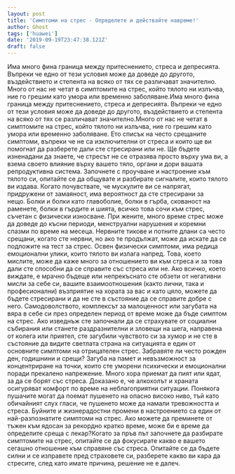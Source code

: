 ```yaml
---
layout: post
title: 'Симптоми на стрес - Определете и действайте навреме!'
author: Ghost
tags: ['huawei']
date: '2019-09-19T23:47:38.121Z'
draft: false
---
```


Има много фина граница между притеснението, стреса и депресията. Въпреки че едно от тези условия може да доведе до другото, въздействието и степента на всяко от тях се различават значително. Много от нас не четат в симптомите на стрес, който тялото ни излъчва, ние го грешим като умора или временно заболяване.Има много фина граница между притеснението, стреса и депресията. Въпреки че едно от тези условия може да доведе до другото, въздействието и степента на всяко от тях се различават значително.Много от нас не четат в симптомите на стрес, който тялото ни излъчва, ние го грешим като умора или временно заболяване. Ето списък на често срещаните симптоми, въпреки че не са изключителни от стреса и които ще ви помогнат да разберете дали сте стресирани или не. Ще бъдете изненадани да знаете, че стресът не се отразява просто върху ума ви, а взема своето влияние върху вашето тяло, органи и дори вашата репродуктивна система. Започнете с проучване и настроение към тялото си, опитайте се да общувате и разбирате сигналите, които тялото ви издава. Когато почувствате, че мускулите ви се напрягат, придружени от замаяност, има вероятност да сте стресирани за нещо. Болки и болки като главоболие, болки в гърба, скованост на раменете, болки в гърдите и шията, всичко това сочи към стрес, съчетан с физически износване. При жените, много време стрес може да доведе до късни периоди, менструални нарушения и коремни спазми по време на месеца. Нервните тикове и потните длани са често срещани, когато сте нервни, но ако те продължат, може да искате да се подложите на тест за стрес. Освен физически симптоми, има редица емоционални улики, които тялото ви излага напред. Това, което мислите, може да каже много за отношението ви към стреса и за това дали сте способни да се справите със стреса или не. Ако всичко, което виждате, е мрачно бъдеще или непрекъснато сте обзети от негативни мисли за себе си, вашите взаимоотношения (както лични, така и професионални) възприятие на хората за вас и като цяло, можете да бъдете стресирани и да не сте в състояние да се справите добре с него. Самодоволството, комплексът за малоценност или загубата на вяра в себе си през определен период от време може да бъде симптом на стрес. Ако изведнъж сте започнали да се страхувате от социални събирания или станете раздразнителни и зловещи на шега, направена от колега или приятел, сте загубили чувството си за хумор и не сте в състояние да видите светлата страна на ситуацията е един от основните симптоми на отрицателен стрес. Забравяте ли често рожден ден, годишнини и срещи? Загуба на памет и невъзможност за концентриране на точки, които сте уморени психически и емоционални поради прекалено напрежение. Много хора приемат да пият или ядат, за да се борят със стреса. Доказано е, че алкохолът и храната осигуряват комфорт по време на неблагоприятни ситуации. Понякога пушачите могат да поемат пушенето на опасно високо ниво, тъй като обичайният слух гласи, че пушенето може да намали тревожността и стреса. Буйните и жизнерадостни промени в настроението са един от най-разпознатите симптоми на стрес. Ако можете да преминете от тъжен към ядосан за рекордно кратко време, може би е време да определите среща с лекар?Когато за пръв път започнете да разбирате симптомите на стрес, опитайте се да фокусирате какво е вашето сегашно отношение към справяне със стреса. Опитайте се да бъдете силни и се изправете пред страховете си, разберете какво ви кара да стресите, след като имате причина, решение не е далеч.
